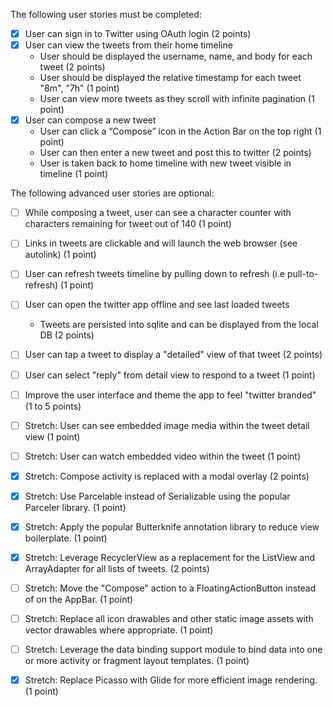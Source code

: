 The following user stories must be completed:

- [x] User can sign in to Twitter using OAuth login (2 points)
- [x] User can view the tweets from their home timeline
    - User should be displayed the username, name, and body for each tweet (2 points)
    - User should be displayed the relative timestamp for each tweet "8m", "7h" (1 point)
    - User can view more tweets as they scroll with infinite pagination (1 point)
- [x] User can compose a new tweet
    - User can click a “Compose” icon in the Action Bar on the top right (1 point)
    - User can then enter a new tweet and post this to twitter (2 points)
    - User is taken back to home timeline with new tweet visible in timeline (1 point)

The following advanced user stories are optional:
- [ ] While composing a tweet, user can see a character counter with characters remaining for tweet out of 140 (1 point)
- [ ] Links in tweets are clickable and will launch the web browser (see autolink) (1 point)
- [ ] User can refresh tweets timeline by pulling down to refresh (i.e pull-to-refresh) (1 point)
- [ ] User can open the twitter app offline and see last loaded tweets
    - Tweets are persisted into sqlite and can be displayed from the local DB (2 points)
- [ ] User can tap a tweet to display a "detailed" view of that tweet (2 points)
- [ ] User can select "reply" from detail view to respond to a tweet (1 point)
- [ ] Improve the user interface and theme the app to feel "twitter branded" (1 to 5 points)
- [ ] Stretch: User can see embedded image media within the tweet detail view (1 point)
- [ ] Stretch: User can watch embedded video within the tweet (1 point)
- [x] Stretch: Compose activity is replaced with a modal overlay (2 points)
- [x] Stretch: Use Parcelable instead of Serializable using the popular Parceler library. (1 point)
- [x] Stretch: Apply the popular Butterknife annotation library to reduce view boilerplate. (1 point)
- [x] Stretch: Leverage RecyclerView as a replacement for the ListView and ArrayAdapter for all lists of tweets. (2 points)
- [ ] Stretch: Move the "Compose" action to a FloatingActionButton instead of on the AppBar. (1 point)
- [ ] Stretch: Replace all icon drawables and other static image assets with vector drawables where appropriate. (1 point)
- [ ] Stretch: Leverage the data binding support module to bind data into one or more activity or fragment layout templates. (1 point)
- [x] Stretch: Replace Picasso with Glide for more efficient image rendering. (1 point)

